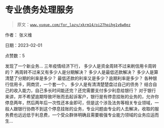 # 专业债务处理服务

> 原文：[`www.yuque.com/for_lazy/xkrm14/oi27hpihg1v6w0ez`](https://www.yuque.com/for_lazy/xkrm14/oi27hpihg1v6w0ez)

作者： 张义维 

日期：2023-02-01 

点赞数：5 

发现了一个新业务… 三年疫情经济下行， 多少人是资金周转不过来刷信用卡周转的？ 再周转不过来又有多少人是分期解决？ 多少人是最低还款解决？ 多少人是算清楚了分期的利率是多少？ 最低还款的利率又是多少？逾期利率是多少？ 各种银行信用卡，网商贷，一个套一个， 多少人是有清清楚楚盘过自己的债务？ 结合自己的收入能力，自己多长时间能还完？还完需要支付多少利息给银行？ 对于银行来讲，并不希望逾期导致坏账而去起诉客户，银行是有停息挂账的业务的，允许你停息两年，然后两年后一次性还本金即可，但是这个涉及法务等相关专业领域，一般人跟银行协商不到这个停息挂账的业务，专业问题由专业的人去解决，收取的服务费也远远低于利息费，一个受众群体明确且需要极强专业能力领域的业务应运而生… 

